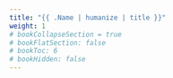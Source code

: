 ```yaml
---
title: "{{ .Name | humanize | title }}"
weight: 1
# bookCollapseSection = true
# bookFlatSection: false
# bookToc: 6
# bookHidden: false
---
```

